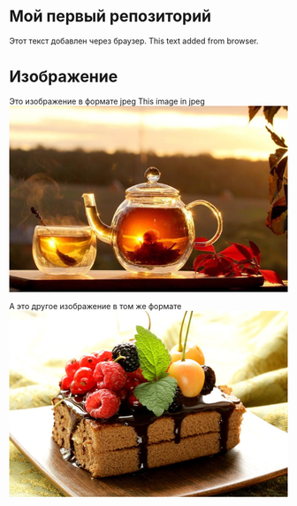 # Мой первый репозиторий
Этот текст добавлен через браузер.
This text added from browser.

# Изображение
Это изображение в формате jpeg
This image in jpeg
![tea](tea.jpg)

А это другое изображение в том же формате
![cake](cake.jpg)
